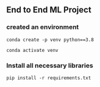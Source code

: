 ## End to End ML Project

### created an environment
```
conda create -p venv python==3.8

conda activate venv
```

### Install all necessary libraries
```
pip install -r requirements.txt
```
